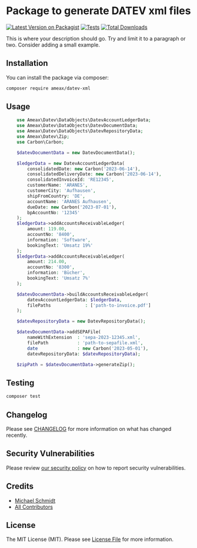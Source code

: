 # Package to generate DATEV xml files

[![Latest Version on Packagist](https://img.shields.io/packagist/v/ameax/datev-xml.svg?style=flat-square)](https://packagist.org/packages/ameax/datev-xml)
[![Tests](https://img.shields.io/github/actions/workflow/status/ameax/datev-xml/run-tests.yml?branch=main&label=tests&style=flat-square)](https://github.com/ameax/datev-xml/actions/workflows/run-tests.yml)
[![Total Downloads](https://img.shields.io/packagist/dt/ameax/datev-xml.svg?style=flat-square)](https://packagist.org/packages/ameax/datev-xml)

This is where your description should go. Try and limit it to a paragraph or two. Consider adding a small example.

## Installation

You can install the package via composer:

```bash
composer require ameax/datev-xml
```

## Usage

```php
    use Ameax\Datev\DataObjects\DatevAccountLedgerData;
    use Ameax\Datev\DataObjects\DatevDocumentData;
    use Ameax\Datev\DataObjects\DatevRepositoryData;
    use Ameax\Datev\Zip;
    use Carbon\Carbon;

    $datevDocumentData = new DatevDocumentData();

    $ledgerData = new DatevAccountLedgerData(
        consolidatedDate: new Carbon('2023-06-14'),
        consolidatedDeliveryDate: new Carbon('2023-06-14'),
        consolidatedInvoiceId: 'RE12345',
        customerName: 'ARANES',
        customerCity: 'Aufhausen',
        shipFromCountry: 'DE',
        accountName: 'ARANES Aufhausen',
        dueDate: new Carbon('2023-07-01'),
        bpAccountNo: '12345'
    );
    $ledgerData->addAccountsReceivableLedger(
        amount: 119.00,
        accountNo: '8400',
        information: 'Software',
        bookingText: 'Umsatz 19%'
    );
    $ledgerData->addAccountsReceivableLedger(
        amount: 214.00,
        accountNo: '8300',
        information: 'Bücher',
        bookingText: 'Umsatz 7%'
    );

    $datevDocumentData->buildAccountsReceivableLedger(
        datevAccountLedgerData: $ledgerData,
        filePaths             : ['path-to-invoice.pdf']
    );

    $datevRepositoryData = new DatevRepositoryData();

    $datevDocumentData->addSEPAFile(
        nameWithExtension  : 'sepa-2023-12345.xml',
        filePath           : 'path-to-sepafile.xml',
        date               : new Carbon('2023-05-01'),
        datevRepositoryData: $datevRepositoryData);

    $zipPath = $datevDocumentData->generateZip();
```



## Testing

```bash
composer test
```

## Changelog

Please see [CHANGELOG](CHANGELOG.md) for more information on what has changed recently.

## Security Vulnerabilities

Please review [our security policy](../../security/policy) on how to report security vulnerabilities.

## Credits

- [Michael Schmidt](https://github.com/ameax)
- [All Contributors](../../contributors)

## License

The MIT License (MIT). Please see [License File](LICENSE.md) for more information.
